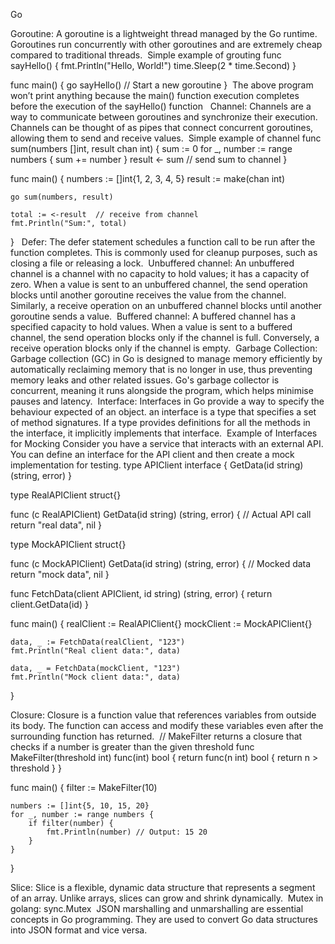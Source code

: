 Go

Goroutine: A goroutine is a lightweight thread managed by the Go runtime. Goroutines run concurrently with other goroutines and are extremely cheap compared to traditional threads.
 Simple example of grouting
func sayHello() {
	fmt.Println("Hello, World!")
	time.Sleep(2 * time.Second)
}

func main() {
	go sayHello() // Start a new goroutine
}  The above program won’t print anything because the main() function execution completes before the execution of the sayHello() function 
 Channel: Channels are a way to communicate between goroutines and synchronize their execution. Channels can be thought of as pipes that connect concurrent goroutines, allowing them to send and receive values. 
Simple example of channel func sum(numbers []int, result chan int) {
    sum := 0
    for _, number := range numbers {
        sum += number
    }
    result <- sum  // send sum to channel
}

func main() {
    numbers := []int{1, 2, 3, 4, 5}
    result := make(chan int)

    go sum(numbers, result)

    total := <-result  // receive from channel
    fmt.Println("Sum:", total)
}   Defer: The defer statement schedules a function call to be run after the function completes. This is commonly used for cleanup purposes, such as closing a file or releasing a lock.  Unbuffered channel: An unbuffered channel is a channel with no capacity to hold values; it has a capacity of zero. When a value is sent to an unbuffered channel, the send operation blocks until another goroutine receives the value from the channel. Similarly, a receive operation on an unbuffered channel blocks until another goroutine sends a value.  Buffered channel:  A buffered channel has a specified capacity to hold values. When a value is sent to a buffered channel, the send operation blocks only if the channel is full. Conversely, a receive operation blocks only if the channel is empty.  Garbage Collection: Garbage collection (GC) in Go is designed to manage memory efficiently by automatically reclaiming memory that is no longer in use, thus preventing memory leaks and other related issues. Go's garbage collector is concurrent, meaning it runs alongside the program, which helps minimise pauses and latency.  Interface: Interfaces in Go provide a way to specify the behaviour expected of an object. an interface is a type that specifies a set of method signatures. If a type provides definitions for all the methods in the interface, it implicitly implements that interface.  Example of Interfaces for Mocking
Consider you have a service that interacts with an external API. You can define an interface for the API client and then create a mock implementation for testing.
type APIClient interface {
    GetData(id string) (string, error)
}

type RealAPIClient struct{}

func (c RealAPIClient) GetData(id string) (string, error) {
    // Actual API call
    return "real data", nil
}

type MockAPIClient struct{}

func (c MockAPIClient) GetData(id string) (string, error) {
    // Mocked data
    return "mock data", nil
}

func FetchData(client APIClient, id string) (string, error) {
    return client.GetData(id)
}

func main() {
    realClient := RealAPIClient{}
    mockClient := MockAPIClient{}

    data, _ := FetchData(realClient, "123")
    fmt.Println("Real client data:", data)

    data, _ = FetchData(mockClient, "123")
    fmt.Println("Mock client data:", data)
}


Closure: Closure is a function value that references variables from outside its body. The function can access and modify these variables even after the surrounding function has returned.  // MakeFilter returns a closure that checks if a number is greater than the given threshold
func MakeFilter(threshold int) func(int) bool {
    return func(n int) bool {
        return n > threshold
    }
}

func main() {
    filter := MakeFilter(10)

    numbers := []int{5, 10, 15, 20}
    for _, number := range numbers {
        if filter(number) {
            fmt.Println(number) // Output: 15 20
        }
    }
}

Slice: Slice is a flexible, dynamic data structure that represents a segment of an array. Unlike arrays, slices can grow and shrink dynamically.  Mutex in golang: sync.Mutex  JSON marshalling and unmarshalling are essential concepts in Go programming. They are used to convert Go data structures into JSON format and vice versa.  

